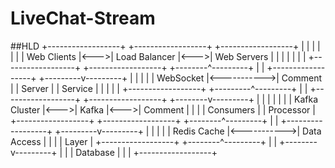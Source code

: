 # LiveChat-Stream


##HLD
+------------------+     +------------------+     +------------------+
|                  |     |                  |     |                  |
|   Web Clients    |<--->|   Load Balancer  |<--->|   Web Servers    |
|                  |     |                  |     |                  |
+------------------+     +------------------+     +--------^---------+
                                                           |
                                                           |
                +------------------+             +---------v---------+
                |                  |             |                   |
                |   WebSocket      |<----------->|   Comment         |
                |   Server         |             |   Service         |
                |                  |             |                   |
                +------------------+             +---------^---------+
                                                           |
                                                           |
+------------------+     +------------------+     +--------v---------+
|                  |     |                  |     |                  |
|   Kafka Cluster  |<--->|   Kafka          |<--->|   Comment        |
|                  |     |   Consumers      |     |   Processor      |
+------------------+     +------------------+     +--------^---------+
                                                           |
                                                           |
                +------------------+             +---------v---------+
                |                  |             |                   |
                |   Redis Cache    |<----------->|   Data Access     |
                |                  |             |   Layer           |
                +------------------+             +--------^---------+
                                                           |
                                                           |
                                                  +--------v---------+
                                                  |                  |
                                                  |   Database       |
                                                  |                  |
                                                  +------------------+
